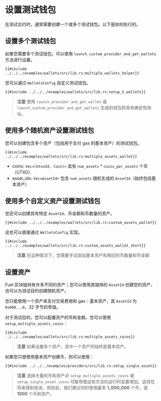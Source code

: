 # 设置测试钱包

在测试合约时，通常需要创建一个或多个测试钱包。以下是如何执行的。

## 设置多个测试钱包

<!-- This section should explain setting up multiple test wallets -->
<!-- test_wallets:example:start -->

如果您需要多个测试钱包，可以使用 `launch_custom_provider_and_get_wallets` 方法进行设置。

<!-- test_wallets:example:end -->

```rust,ignore
{{#include ../../../examples/wallets/src/lib.rs:multiple_wallets_helper}}
```

<!-- This section should explain how to customize test wallets -->
<!-- custom_test_wallets:example:start -->

您可以通过 `WalletsConfig` 自定义测试钱包。

<!-- custom_test_wallets:example:end -->

```rust,ignore
{{#include ../../../examples/wallets/src/lib.rs:setup_5_wallets}}
```

<!-- This section should explain that test wallets are deterministic -->
<!-- deterministic:example:start -->

> **注意** 使用 `launch_provider_and_get_wallet` 或 `launch_custom_provider_and_get_wallets` 生成的钱包将具有确定性地址。

<!-- deterministic:example:end -->

## 使用多个随机资产设置测试钱包

您可以创建包含多个资产（包括用于支付 gas 的基本资产）的测试钱包。

```rust,ignore
{{#include ../../../examples/wallets/src/lib.rs:multiple_assets_wallet}}
```

- coins: `Vec<(UtxoId, Coin)>` 具有 `num_assets` \* `coins_per_assets` 个币（UTXO）
- asset_ids: `Vec<AssetId>` 包含 `num_assets` 随机生成的 `AssetId`（始终包括基本资产）

## 使用多个自定义资产设置测试钱包

您还可以创建具有特定 `AssetId`、币金额和币数量的资产。

```rust,ignore
{{#include ../../../examples/wallets/src/lib.rs:custom_assets_wallet}}
```

这也可以直接通过 `WalletsConfig` 实现。

```rust,ignore
{{#include ../../../examples/wallets/src/lib.rs:custom_assets_wallet_short}}
```

> **注意** 在这种情况下，您需要手动添加基本资产和相应的币数量和币金额

## 设置资产

Fuel 区块链持有许多不同的资产；您可以使用其独特的 `AssetId` 创建您的资产，也可以为测试目的创建随机资产。

您只能使用一个资产来支付交易费用和 gas：基本资产，其 `AssetId` 为 `0x000...0`，32 字节的零值。

对于测试目的，您可以配置资产的币和金额。您可以使用 `setup_multiple_assets_coins`：

```rust,ignore
{{#include ../../../examples/wallets/src/lib.rs:multiple_assets_coins}}
```

> **注意** 如果设置多个资产，其中一个资产将始终是基本资产。

如果您只想使用基本资产创建币，则可以使用：

```rust,ignore
{{#include ../../../examples/providers/src/lib.rs:setup_single_asset}}
```

> **注意** 选择大量的币和资产对 `setup_multiple_assets_coins` 或 `setup_single_asset_coins` 可能导致这些方法的运行时显着增加。这将在将来得到改进，但目前，我们建议同时使用最多 **1_000_000** 个币，或 **1000** 个币和资产。
